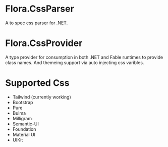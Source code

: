 # Flora.CssParser
A to spec css parser for .NET.

# Flora.CssProvider
A type provider for consumption in both .NET and Fable runtimes to provide class names. And themeing support via auto injecting css varibles.

# Supported Css 
* Tailwind (currently working)
* Bootstrap 
* Pure 
* Bulma
* Milligram
* Semantic-UI
* Foundation
* Material UI
* UIKit
